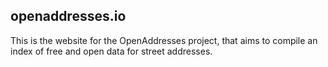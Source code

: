 openaddresses.io
---

This is the website for the OpenAddresses project, that aims to compile an index of
free and open data for street addresses.
